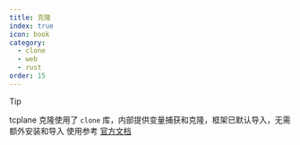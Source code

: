 ```yaml
---
title: 克隆
index: true
icon: book
category:
  - clone
  - web
  - rust
order: 15
---
```


> [!tip]
> tcplane 克隆使用了 `clone` 库，内部提供变量捕获和克隆，框架已默认导入，无需额外安装和导入
> 使用参考 [官方文档](../clonelicious/README.md)

<Bottom />
